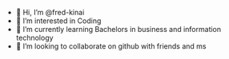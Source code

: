 - 👋 Hi, I’m @fred-kinai
- 👀 I’m interested in Coding
- 🌱 I’m currently learning Bachelors in business and information technology
- 💞️ I’m looking to collaborate on github with friends and ms

<!---
fred-kinai/fred-kinai is a ✨ special ✨ repository because its `README.md` (this file) appears on your GitHub profile.
You can click the Preview link to take a look at your changes.
--->

